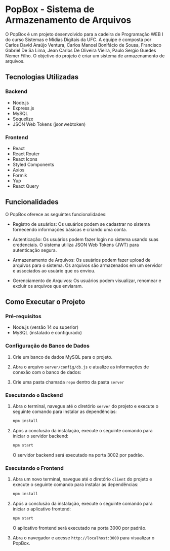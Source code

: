  # PopBox - Sistema de Armazenamento de Arquivos

O PopBox é um projeto desenvolvido para a cadeira de Programação WEB I do curso Sistemas e Mídias Digitais da UFC. A equipe é composta por Carlos David Araújo Ventura, Carlos Manoel Bonifácio de Sousa, Francisco Gabriel De Sa Lima, Jean Carlos De Oliveira Vieira, Paulo Sergio Guedes Nemer Filho. O objetivo do projeto é criar um sistema de armazenamento de arquivos.

## Tecnologias Utilizadas

### Backend

- Node.js
- Express.js
- MySQL
- Sequelize
- JSON Web Tokens (jsonwebtoken)

### Frontend

- React
- React Router
- React Icons
- Styled Components
- Axios
- Formik
- Yup
- React Query

## Funcionalidades

O PopBox oferece as seguintes funcionalidades:

- Registro de usuários: Os usuários podem se cadastrar no sistema fornecendo informações básicas e criando uma conta.

- Autenticação: Os usuários podem fazer login no sistema usando suas credenciais. O sistema utiliza JSON Web Tokens (JWT) para autenticação segura.

- Armazenamento de Arquivos: Os usuários podem fazer upload de arquivos para o sistema. Os arquivos são armazenados em um servidor e associados ao usuário que os enviou.

- Gerenciamento de Arquivos: Os usuários podem visualizar, renomear e excluir os arquivos que enviaram.

## Como Executar o Projeto

### Pré-requisitos

- Node.js (versão 14 ou superior)
- MySQL (instalado e configurado)

### Configuração do Banco de Dados

1. Crie um banco de dados MySQL para o projeto.

2. Abra o arquivo `server/config/db.js` e atualize as informações de conexão com o banco de dados:
3. Crie uma pasta chamada `repo` dentro da pasta `server`

### Executando o Backend

1. Abra o terminal, navegue até o diretório `server` do projeto e execute o seguinte comando para instalar as dependências:

   ```bash
   npm install
   ```

2. Após a conclusão da instalação, execute o seguinte comando para iniciar o servidor backend:

   ```bash
   npm start
   ```

   O servidor backend será executado na porta 3002 por padrão.

### Executando o Frontend

1. Abra um novo terminal, navegue até o diretório `client` do projeto e execute o seguinte comando para instalar as dependências:

   ```bash
   npm install
   ```

2. Após a conclusão da instalação, execute o seguinte comando para iniciar o aplicativo frontend:

   ```bash
   npm start
   ```

   O aplicativo frontend será executado na porta 3000 por padrão.

3. Abra o navegador e acesse `http://localhost:3000` para visualizar o PopBox.

